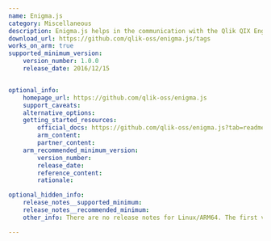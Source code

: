 ```yaml
---
name: Enigma.js
category: Miscellaneous
description: Enigma.js helps in the communication with the Qlik QIX Engine.
download_url: https://github.com/qlik-oss/enigma.js/tags
works_on_arm: true
supported_minimum_version:
    version_number: 1.0.0
    release_date: 2016/12/15


optional_info:
    homepage_url: https://github.com/qlik-oss/enigma.js
    support_caveats:
    alternative_options:
    getting_started_resources:
        official_docs: https://github.com/qlik-oss/enigma.js?tab=readme-ov-file#getting-started
        arm_content:
        partner_content:
    arm_recommended_minimum_version:
        version_number:
        release_date:
        reference_content:
        rationale:

optional_hidden_info:
    release_notes__supported_minimum:
    release_notes__recommended_minimum:
    other_info: There are no release notes for Linux/ARM64. The first version on github can be installed via "npm install enigma.js@v1.0.0", and version info can be verified via "npm list enigma.js".

---
```

